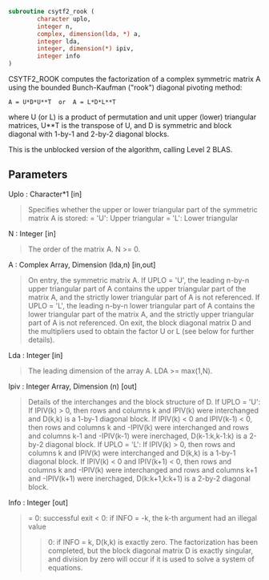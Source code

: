 ```fortran
subroutine csytf2_rook (
		character uplo,
		integer n,
		complex, dimension(lda, *) a,
		integer lda,
		integer, dimension(*) ipiv,
		integer info
)
```

 CSYTF2_ROOK computes the factorization of a complex symmetric matrix A
 using the bounded Bunch-Kaufman ("rook") diagonal pivoting method:

    A = U*D*U**T  or  A = L*D*L**T

 where U (or L) is a product of permutation and unit upper (lower)
 triangular matrices, U**T is the transpose of U, and D is symmetric and
 block diagonal with 1-by-1 and 2-by-2 diagonal blocks.

 This is the unblocked version of the algorithm, calling Level 2 BLAS.

## Parameters
Uplo : Character*1 [in]
> Specifies whether the upper or lower triangular part of the
> symmetric matrix A is stored:
> = 'U':  Upper triangular
> = 'L':  Lower triangular

N : Integer [in]
> The order of the matrix A.  N >= 0.

A : Complex Array, Dimension (lda,n) [in,out]
> On entry, the symmetric matrix A.  If UPLO = 'U', the leading
> n-by-n upper triangular part of A contains the upper
> triangular part of the matrix A, and the strictly lower
> triangular part of A is not referenced.  If UPLO = 'L', the
> leading n-by-n lower triangular part of A contains the lower
> triangular part of the matrix A, and the strictly upper
> triangular part of A is not referenced.
> On exit, the block diagonal matrix D and the multipliers used
> to obtain the factor U or L (see below for further details).

Lda : Integer [in]
> The leading dimension of the array A.  LDA >= max(1,N).

Ipiv : Integer Array, Dimension (n) [out]
> Details of the interchanges and the block structure of D.
> If UPLO = 'U':
> If IPIV(k) > 0, then rows and columns k and IPIV(k)
> were interchanged and D(k,k) is a 1-by-1 diagonal block.
> If IPIV(k) < 0 and IPIV(k-1) < 0, then rows and
> columns k and -IPIV(k) were interchanged and rows and
> columns k-1 and -IPIV(k-1) were inerchaged,
> D(k-1:k,k-1:k) is a 2-by-2 diagonal block.
> If UPLO = 'L':
> If IPIV(k) > 0, then rows and columns k and IPIV(k)
> were interchanged and D(k,k) is a 1-by-1 diagonal block.
> If IPIV(k) < 0 and IPIV(k+1) < 0, then rows and
> columns k and -IPIV(k) were interchanged and rows and
> columns k+1 and -IPIV(k+1) were inerchaged,
> D(k:k+1,k:k+1) is a 2-by-2 diagonal block.

Info : Integer [out]
> = 0: successful exit
> < 0: if INFO = -k, the k-th argument had an illegal value
> > 0: if INFO = k, D(k,k) is exactly zero.  The factorization
> has been completed, but the block diagonal matrix D is
> exactly singular, and division by zero will occur if it
> is used to solve a system of equations.

